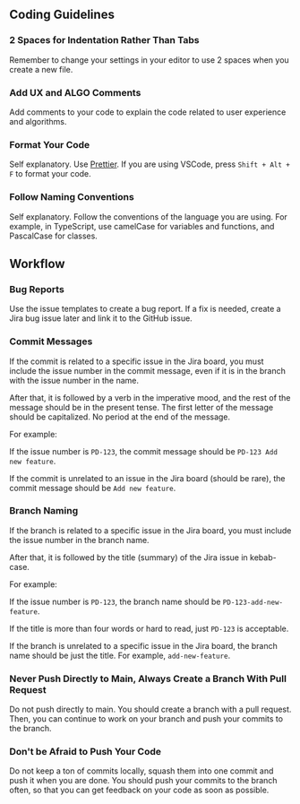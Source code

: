 ## Coding Guidelines

### 2 Spaces for Indentation Rather Than Tabs
Remember to change your settings in your editor to use 2 spaces when you create a new file.

### Add UX and ALGO Comments
Add comments to your code to explain the code related to user experience and algorithms.

### Format Your Code
Self explanatory. Use [Prettier](https://prettier.io/). If you are using VSCode, press `Shift + Alt + F` to format your code.

### Follow Naming Conventions
Self explanatory. Follow the conventions of the language you are using. For example, in TypeScript, use camelCase for variables and functions, and PascalCase for classes.


## Workflow

### Bug Reports
Use the issue templates to create a bug report. If a fix is needed, create a Jira bug issue later and link it to the GitHub issue.

### Commit Messages
If the commit is related to a specific issue in the Jira board, you must include the issue number in the commit message, even if it is in the branch with the issue number in the name. 

After that, it is followed by a verb in the imperative mood, and the rest of the message should be in the present tense. The first letter of the message should be capitalized. No period at the end of the message.

For example:

If the issue number is `PD-123`, the commit message should be `PD-123 Add new feature`.

If the commit is unrelated to an issue in the Jira board (should be rare), the commit message should be `Add new feature`.

### Branch Naming
If the branch is related to a specific issue in the Jira board, you must include the issue number in the branch name.

After that, it is followed by the title (summary) of the Jira issue in kebab-case.

For example:

If the issue number is `PD-123`, the branch name should be `PD-123-add-new-feature`.

If the title is more than four words or hard to read, just `PD-123` is acceptable.

If the branch is unrelated to a specific issue in the Jira board, the branch name should be just the title. For example, `add-new-feature`.

### Never Push Directly to Main, Always Create a Branch With Pull Request
Do not push directly to main. You should create a branch with a pull request. Then, you can continue to work on your branch and push your commits to the branch.

### Don't be Afraid to Push Your Code
Do not keep a ton of commits locally, squash them into one commit and push it when you are done. You should push your commits to the branch often, so that you can get feedback on your code as soon as possible. 
